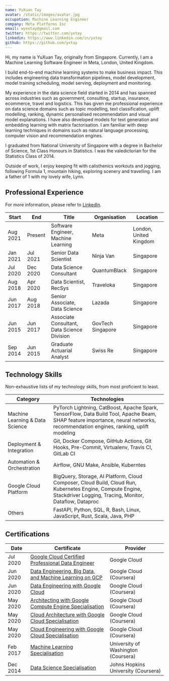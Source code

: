 ```yaml
---
name: YuXuan Tay
avatar: /static/images/avatar.jpg
occupation: Machine Learning Engineer
company: Meta Platforms Inc
email: wyextay@gmail.com
twitter: https://twitter.com/yxtay
linkedin: https://www.linkedin.com/in/yxtay
github: https://github.com/yxtay
---
```


Hi, my name is YuXuan Tay, originally from Singapore.
Currently, I am a Machine Learning Software Engineer in Meta, London, United Kingdom.

I build end-to-end machine learning systems to make business impact.
This includes engineering data transformation pipelines, model development,
model training scheduling, model serving, deployment and monitoring.

My experience in the data science field started in 2014
and has spanned across industries such as government, consulting,
startup, insurance, ecommerce, travel and logistics.
This has given me professional experience on data science domains
such as topic modelling, text classification, uplift modelling, ranking,
dynamic personalised recommendation and visual model explanations.
I have also developed models for text generation
and embedding learning with matrix factorisation.
I am familiar with deep learning techniques in domains
such as natural language processing, computer vision
and recommendation engines.

I graduated from National University of Singapore with a degree in
Bachelor of Science, 1st Class Honours in Statistics.
I was the valedictorian for the Statistics Class of 2014.

Outside of work, I enjoy keeping fit with calisthenics workouts and jogging,
following Formula 1, mountain hiking, exploring scenery and travelling.
I am a father of 1 with my lovely wife, Lynn.

## Professional Experience

For more information, please refer to [LinkedIn][linkedin].

| Start    | End      | Title                                       | Organisation      | Location               |
| -------- | -------- | ------------------------------------------- | ----------------- | ---------------------- |
| Aug 2021 | Present  | Software Engineer, Machine Learning         | Meta              | London, United Kingdom |
| Jan 2021 | Jul 2021 | Senior Data Scientist                       | Ninja Van         | Singapore              |
| Jul 2020 | Dec 2020 | Data Science Consultant                     | QuantumBlack      | Singapore              |
| Aug 2018 | Apr 2020 | Data Scientist, RecSys                      | Traveloka         | Singapore              |
| Jun 2017 | Aug 2018 | Senior Associate, Data Science              | Lazada            | Singapore              |
| Jun 2015 | Jun 2017 | Associate Consultant, Data Science Division | GovTech Singapore | Singapore              |
| Sep 2014 | Jun 2015 | Graduate Actuarial Analyst                  | Swiss Re          | Singapore              |

## Technology Skills

Non-exhaustive lists of my technology skills, from most proficient to least.

| Category                        | Technologies                                                                                                                                                                    |
| ------------------------------- | ------------------------------------------------------------------------------------------------------------------------------------------------------------------------------- |
| Machine Learning & Data Science | PyTorch Lightning, CatBoost, Apache Spark, TensorFlow, Data Build Tool, Apache Beam, SHAP feature importance, neural networks, recommendation engines, ranking, uplift modeling |
| Deployment & Integration        | Git, Docker Compose, GitHub Actions, Git Hooks, Pre-Commit, Virtualenv, Travis CI, GitLab CI                                                                                    |
| Automation & Orchestration      | Airflow, GNU Make, Ansible, Kuberntes                                                                                                                                           |
| Google Cloud Platform           | BigQuery, Storage, AI Platform, Cloud Composer, Cloud Build, Cloud Run, Kubernetes Engine, Compute Engine, Stackdriver Logging, Tracing, Monitor, Dataflow, Dataproc            |
| Others                          | FastAPI, Python, SQL, R, Bash, Linux, JavaScript, Rust, Scala, Java, PHP                                                                                                        |

## Certifications

| Date     | Certificate                                                             | Provider                            |
| -------- | ----------------------------------------------------------------------- | ----------------------------------- |
| Jul 2020 | [Google Cloud Certified Professional Data Engineer][pde-gcp]            | Google Cloud                        |
| Jun 2020 | [Data Engineering, Big Data, and Machine Learning on GCP][debdml-gcp]   | Google Cloud (Coursera)             |
| Jun 2020 | [Data Engineering with Google Cloud][de-gcp]                            | Google Cloud (Coursera)             |
| May 2020 | [Architecting with Google Compute Engine Specialisation][architect-gce] | Google Cloud (Coursera)             |
| May 2020 | [Cloud Architecture with Google Cloud Specialisation][architect-gcp]    | Google Cloud (Coursera)             |
| May 2020 | [Cloud Engineering with Google Cloud Specialisation][engineer-gcp]      | Google Cloud (Coursera)             |
| Feb 2017 | [Machine Learning Specialisation][ml-uwash]                             | University of Washington (Coursera) |
| Dec 2014 | [Data Science Specialisation][ds-jhu]                                   | Johns Hopkins University (Coursera) |

[linkedin]: https://linkedin.com/in/yxtay/
[debdml-gcp]: https://www.coursera.org/account/accomplishments/specialization/8C6HRLEGU7UP
[de-gcp]: https://www.coursera.org/account/accomplishments/professional-cert/YALL6NL6Z3Q3
[architect-gce]: https://www.coursera.org/account/accomplishments/specialization/SFEPZZJTKHZN
[architect-gcp]: https://www.coursera.org/account/accomplishments/professional-cert/WQ3YHDAUPLNR
[engineer-gcp]: https://www.coursera.org/account/accomplishments/professional-cert/3YWGSEP6SLR5
[ml-uwash]: https://www.coursera.org/account/accomplishments/specialization/A5XP8XBL4LLH
[ds-jhu]: https://www.coursera.org/account/accomplishments/specialization/7RcZBonkEe
[pde-gcp]: https://www.credential.net/998cc1c0-c0e6-425f-ba95-a5f6a44c08df
